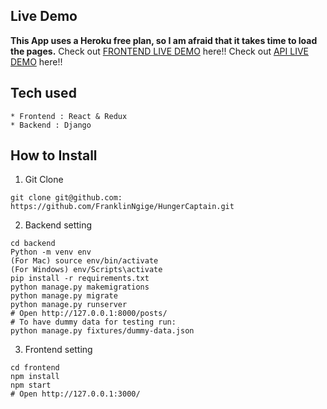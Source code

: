 ## Live Demo
**This App uses a Heroku free plan, so I am afraid that it takes time to load the pages.**
Check out [FRONTEND LIVE DEMO](https://hunger-captain-frontend.herokuapp.com//) here!!
Check out [API LIVE DEMO](https://hunger-captain-backend.herokuapp.com/) here!!
## Tech used
```
* Frontend : React & Redux
* Backend : Django
```
## How to Install
1. Git Clone
```
git clone git@github.com: https://github.com/FranklinNgige/HungerCaptain.git
```
2. Backend setting
```
cd backend
Python -m venv env
(For Mac) source env/bin/activate
(For Windows) env/Scripts\activate
pip install -r requirements.txt
python manage.py makemigrations
python manage.py migrate
python manage.py runserver
# Open http://127.0.0.1:8000/posts/
# To have dummy data for testing run:
python manage.py fixtures/dummy-data.json
```
3. Frontend setting
```
cd frontend
npm install
npm start
# Open http://127.0.0.1:3000/
```






